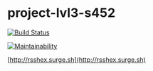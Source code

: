 # project-lvl3-s452

[![Build Status](https://travis-ci.com/adenisovgit/project-lvl3-s452.svg?branch=master)](https://travis-ci.com/adenisovgit/project-lvl3-s452)

[![Maintainability](https://api.codeclimate.com/v1/badges/025dc35c156f38e3a4fd/maintainability)](https://codeclimate.com/github/adenisovgit/project-lvl3-s452/maintainability)

[http://rsshex.surge.sh](http://rsshex.surge.sh)
